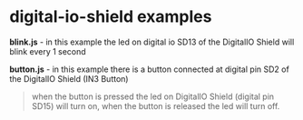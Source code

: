 digital-io-shield examples
======================

**blink.js** - in this example the led on digital io SD13 of the DigitalIO Shield will blink every 1 second

**button.js** - in this example there is a button connected at digital pin SD2 of the DigitalIO Shield (IN3 Button)
> when the button is pressed the led on DigitalIO Shield (digital pin SD15) will turn on, 
> when the button is released the led will turn off.
